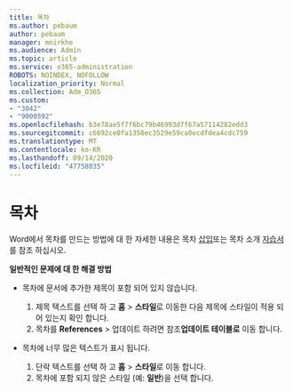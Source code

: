 ```yaml
---
title: 목차
ms.author: pebaum
author: pebaum
manager: mnirkhe
ms.audience: Admin
ms.topic: article
ms.service: o365-administration
ROBOTS: NOINDEX, NOFOLLOW
localization_priority: Normal
ms.collection: Adm_O365
ms.custom:
- "3042"
- "9000592"
ms.openlocfilehash: b3e78ae5f7f6bc79b46993d7f67a57114282edd3
ms.sourcegitcommit: c6692ce0fa1358ec3529e59ca0ecdfdea4cdc759
ms.translationtype: MT
ms.contentlocale: ko-KR
ms.lasthandoff: 09/14/2020
ms.locfileid: "47758035"
---
```

# <a name="table-of-contents"></a>목차

Word에서 목차를 만드는 방법에 대 한 자세한 내용은 목차 [삽입](https://support.office.com/article/882e8564-0edb-435e-84b5-1d8552ccf0c0)또는 목차 소개 [자습서](https://go.microsoft.com/fwlink/?linkid=2065106)를 참조 하십시오.

**일반적인 문제에 대 한 해결 방법**

- 목차에 문서에 추가한 제목이 포함 되어 있지 않습니다.
  1. 제목 텍스트를 선택 하 고 **홈**  >  **스타일**로 이동한 다음 제목에 스타일이 적용 되어 있는지 확인 합니다.
  2. 목차를 **References**  >  업데이트 하려면 참조**업데이트 테이블로** 이동 합니다.

- 목차에 너무 많은 텍스트가 표시 됩니다. 
  1. 단락 텍스트를 선택 하 고 **홈**  >  **스타일**로 이동 합니다.
  2. 목차에 포함 되지 않은 스타일 (예: **일반**)을 선택 합니다.